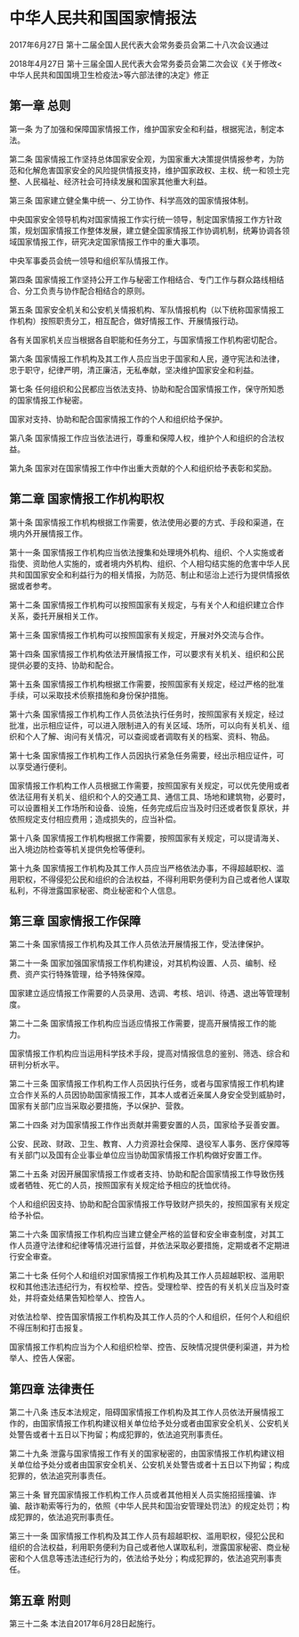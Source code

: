 # 中华人民共和国国家情报法

2017年6月27日 第十二届全国人民代表大会常务委员会第二十八次会议通过

2018年4月27日 第十三届全国人民代表大会常务委员会第二次会议《关于修改<中华人民共和国国境卫生检疫法>等六部法律的决定》修正

<!-- INFO END -->

## 第一章 总则

第一条 为了加强和保障国家情报工作，维护国家安全和利益，根据宪法，制定本法。

第二条 国家情报工作坚持总体国家安全观，为国家重大决策提供情报参考，为防范和化解危害国家安全的风险提供情报支持，维护国家政权、主权、统一和领土完整、人民福祉、经济社会可持续发展和国家其他重大利益。

第三条 国家建立健全集中统一、分工协作、科学高效的国家情报体制。

中央国家安全领导机构对国家情报工作实行统一领导，制定国家情报工作方针政策，规划国家情报工作整体发展，建立健全国家情报工作协调机制，统筹协调各领域国家情报工作，研究决定国家情报工作中的重大事项。

中央军事委员会统一领导和组织军队情报工作。

第四条 国家情报工作坚持公开工作与秘密工作相结合、专门工作与群众路线相结合、分工负责与协作配合相结合的原则。

第五条 国家安全机关和公安机关情报机构、军队情报机构（以下统称国家情报工作机构）按照职责分工，相互配合，做好情报工作、开展情报行动。

各有关国家机关应当根据各自职能和任务分工，与国家情报工作机构密切配合。

第六条 国家情报工作机构及其工作人员应当忠于国家和人民，遵守宪法和法律，忠于职守，纪律严明，清正廉洁，无私奉献，坚决维护国家安全和利益。

第七条 任何组织和公民都应当依法支持、协助和配合国家情报工作，保守所知悉的国家情报工作秘密。

国家对支持、协助和配合国家情报工作的个人和组织给予保护。

第八条 国家情报工作应当依法进行，尊重和保障人权，维护个人和组织的合法权益。

第九条 国家对在国家情报工作中作出重大贡献的个人和组织给予表彰和奖励。

## 第二章 国家情报工作机构职权

第十条 国家情报工作机构根据工作需要，依法使用必要的方式、手段和渠道，在境内外开展情报工作。

第十一条 国家情报工作机构应当依法搜集和处理境外机构、组织、个人实施或者指使、资助他人实施的，或者境内外机构、组织、个人相勾结实施的危害中华人民共和国国家安全和利益行为的相关情报，为防范、制止和惩治上述行为提供情报依据或者参考。

第十二条 国家情报工作机构可以按照国家有关规定，与有关个人和组织建立合作关系，委托开展相关工作。

第十三条 国家情报工作机构可以按照国家有关规定，开展对外交流与合作。

第十四条 国家情报工作机构依法开展情报工作，可以要求有关机关、组织和公民提供必要的支持、协助和配合。

第十五条 国家情报工作机构根据工作需要，按照国家有关规定，经过严格的批准手续，可以采取技术侦察措施和身份保护措施。

第十六条 国家情报工作机构工作人员依法执行任务时，按照国家有关规定，经过批准，出示相应证件，可以进入限制进入的有关区域、场所，可以向有关机关、组织和个人了解、询问有关情况，可以查阅或者调取有关的档案、资料、物品。

第十七条 国家情报工作机构工作人员因执行紧急任务需要，经出示相应证件，可以享受通行便利。

国家情报工作机构工作人员根据工作需要，按照国家有关规定，可以优先使用或者依法征用有关机关、组织和个人的交通工具、通信工具、场地和建筑物，必要时，可以设置相关工作场所和设备、设施，任务完成后应当及时归还或者恢复原状，并依照规定支付相应费用；造成损失的，应当补偿。

第十八条 国家情报工作机构根据工作需要，按照国家有关规定，可以提请海关、出入境边防检查等机关提供免检等便利。

第十九条 国家情报工作机构及其工作人员应当严格依法办事，不得超越职权、滥用职权，不得侵犯公民和组织的合法权益，不得利用职务便利为自己或者他人谋取私利，不得泄露国家秘密、商业秘密和个人信息。

## 第三章 国家情报工作保障

第二十条 国家情报工作机构及其工作人员依法开展情报工作，受法律保护。

第二十一条 国家加强国家情报工作机构建设，对其机构设置、人员、编制、经费、资产实行特殊管理，给予特殊保障。

国家建立适应情报工作需要的人员录用、选调、考核、培训、待遇、退出等管理制度。

第二十二条 国家情报工作机构应当适应情报工作需要，提高开展情报工作的能力。

国家情报工作机构应当运用科学技术手段，提高对情报信息的鉴别、筛选、综合和研判分析水平。

第二十三条 国家情报工作机构工作人员因执行任务，或者与国家情报工作机构建立合作关系的人员因协助国家情报工作，其本人或者近亲属人身安全受到威胁时，国家有关部门应当采取必要措施，予以保护、营救。

第二十四条 对为国家情报工作作出贡献并需要安置的人员，国家给予妥善安置。

公安、民政、财政、卫生、教育、人力资源社会保障、退役军人事务、医疗保障等有关部门以及国有企业事业单位应当协助国家情报工作机构做好安置工作。

第二十五条 对因开展国家情报工作或者支持、协助和配合国家情报工作导致伤残或者牺牲、死亡的人员，按照国家有关规定给予相应的抚恤优待。

个人和组织因支持、协助和配合国家情报工作导致财产损失的，按照国家有关规定给予补偿。

第二十六条 国家情报工作机构应当建立健全严格的监督和安全审查制度，对其工作人员遵守法律和纪律等情况进行监督，并依法采取必要措施，定期或者不定期进行安全审查。

第二十七条 任何个人和组织对国家情报工作机构及其工作人员超越职权、滥用职权和其他违法违纪行为，有权检举、控告。受理检举、控告的有关机关应当及时查处，并将查处结果告知检举人、控告人。

对依法检举、控告国家情报工作机构及其工作人员的个人和组织，任何个人和组织不得压制和打击报复。

国家情报工作机构应当为个人和组织检举、控告、反映情况提供便利渠道，并为检举人、控告人保密。

## 第四章 法律责任

第二十八条 违反本法规定，阻碍国家情报工作机构及其工作人员依法开展情报工作的，由国家情报工作机构建议相关单位给予处分或者由国家安全机关、公安机关处警告或者十五日以下拘留；构成犯罪的，依法追究刑事责任。

第二十九条 泄露与国家情报工作有关的国家秘密的，由国家情报工作机构建议相关单位给予处分或者由国家安全机关、公安机关处警告或者十五日以下拘留；构成犯罪的，依法追究刑事责任。

第三十条 冒充国家情报工作机构工作人员或者其他相关人员实施招摇撞骗、诈骗、敲诈勒索等行为的，依照《中华人民共和国治安管理处罚法》的规定处罚；构成犯罪的，依法追究刑事责任。

第三十一条 国家情报工作机构及其工作人员有超越职权、滥用职权，侵犯公民和组织的合法权益，利用职务便利为自己或者他人谋取私利，泄露国家秘密、商业秘密和个人信息等违法违纪行为的，依法给予处分；构成犯罪的，依法追究刑事责任。

## 第五章 附则

第三十二条 本法自2017年6月28日起施行。


